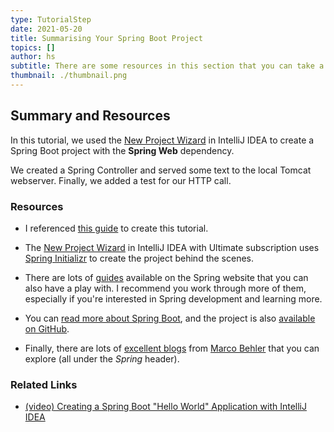 ```yaml
---
type: TutorialStep
date: 2021-05-20
title: Summarising Your Spring Boot Project
topics: []
author: hs
subtitle: There are some resources in this section that you can take a look at.
thumbnail: ./thumbnail.png
---
```


## Summary and Resources

In this tutorial, we used the [New Project Wizard](https://www.jetbrains.com/help/idea/new-project-wizard.html) in IntelliJ IDEA to create a Spring Boot project with the **Spring Web** dependency.

We created a Spring Controller and served some text to the local Tomcat webserver. Finally, we added a test for our HTTP call.

### Resources

- I referenced [this guide](https://spring.io/guides/gs/spring-boot/) to create this tutorial.
- The [New Project Wizard](https://www.jetbrains.com/help/idea/new-project-wizard.html) in IntelliJ IDEA with Ultimate subscription uses [Spring Initializr](https://start.spring.io/) to create the project behind the scenes.

- There are lots of [guides](https://spring.io/guides) available on the Spring website that you can also have a play with. I recommend you work through more of them, especially if you're interested in Spring development and learning more.

- You can [read more about Spring Boot](https://spring.io/projects/spring-boot), and the project is also [available on GitHub](https://github.com/spring-projects/spring-boot).

- Finally, there are lots of [excellent blogs](https://www.marcobehler.com/guides) from [Marco Behler](https://twitter.com/MarcoBehler) that you can explore (all under the _Spring_ header).

### Related Links

- [(video) Creating a Spring Boot "Hello World" Application with IntelliJ IDEA](https://www.youtube.com/watch?v=5kOGdZmpSDI)
